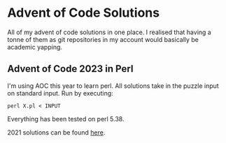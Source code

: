 # Advent of Code Solutions

All of my advent of code solutions in one place. I realised that having a tonne of them as git repositories in my account would basically be academic yapping.

## Advent of Code 2023 in Perl

I'm using AOC this year to learn perl. All solutions take in the
puzzle input on standard input. Run by executing:

```
perl X.pl < INPUT
```

Everything has been tested on perl 5.38.

2021 solutions can be found [here](https://github.com/nassir90/adventofcode).
